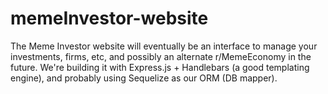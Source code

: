 # memeInvestor-website

The Meme Investor website will eventually be an interface to manage your investments, firms, etc, and possibly an alternate r/MemeEconomy in the future.
We're building it with Express.js + Handlebars (a good templating engine), and probably using Sequelize as our ORM (DB mapper).
